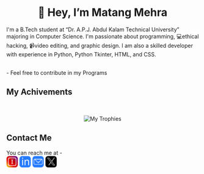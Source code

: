 <h1 align="center">👋 Hey, I’m Matang Mehra</h1>
<p>I'm a B.Tech student at <q>Dr. A.P.J. Abdul Kalam Technical University</q> majoring in Computer Science. I'm passionate about programming, 💻ethical hacking, 📹video editing, and graphic design. I am also a skilled developer with experience in Python, Python Tkinter, HTML, and CSS. </p>

<br>
- Feel free to contribute in my Programs

<h2>My Achivements</h2>
<br>
<p align="center"><img src="https://github-profile-trophy.vercel.app/?username=ryo-ma&theme=onedark" alt="My Trophies"/></p>

<h2>Contact Me</h2>
You can reach me at - 
<br>
<a href="https://www.instagram.com/matang_mehra/"> <img src="https://github.com/mgmehra2005/mgmehra2005/blob/main/icons/Instagram.png" alt="Instagram" height=30 width=30/></a>
<a href="https://www.linkedin.com/in/matang-mehra-b28b38265"> <img src="https://github.com/mgmehra2005/mgmehra2005/blob/main/icons/LinkedIn.png" alt="LinkedIn" height=30 width=30/></a>
<a href="mailto:matangmehra+public@gmail.com"> <img src="https://github.com/mgmehra2005/mgmehra2005/blob/main/icons/Email.png" alt="Email" height=30 width=30/></a>
<a href="https://twitter.com/matang_mehra"> <img src="https://github.com/mgmehra2005/mgmehra2005/blob/main/icons/Twitter.png" alt="Twitter" height=30 width=30/></a>
